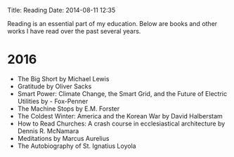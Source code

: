 Title: Reading
Date: 2014-08-11 12:35

Reading is an essential part of my education. Below are books and other works I have read over the past several years.

 

# 2016

- The Big Short by Michael Lewis
- Gratitude by Oliver Sacks
- Smart Power: Climate Change, the Smart Grid, and the Future of Electric Utilities by - Fox-Penner
- The Machine Stops by E.M. Forster
- The Coldest Winter: America and the Korean War by David Halberstam
- How to Read Churches: A crash course in ecclesiastical architecture by Dennis R. McNamara
- Meditations by Marcus Aurelius
- The Autobiography of St. Ignatius Loyola







